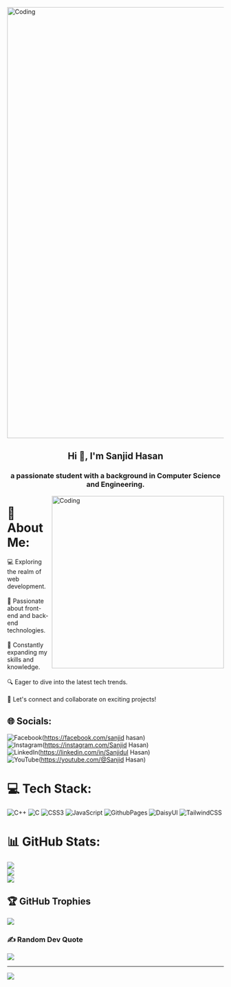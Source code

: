 <img align="center" alt="Coding" width="1000" src="">

<h2 align="center">Hi 👋, I'm Sanjid Hasan</h1>
<h3 align="center">a passionate student with a background in Computer Science and Engineering.</h3>
<img align="right" alt="Coding" width="400" src="https://cdn.dribbble.com/users/1162077/screenshots/3848914/media/320984a9ca58b3c73274c9259ecf6de8.gif">


# 💫 About Me:
💻 Exploring the realm of web development.<br><br>🌟 Passionate about front-end and back-end technologies.<br><br>🚀 Constantly expanding my skills and knowledge.<br><br>🔍 Eager to dive into the latest tech trends.<br><br>💬 Let's connect and collaborate on exciting projects!<br>

## 🌐 Socials:
![Facebook](https://img.shields.io/badge/Facebook-%231877F2.svg?logo=Facebook&logoColor=white)(https://facebook.com/sanjid hasan)  
![Instagram](https://img.shields.io/badge/Instagram-%23E4405F.svg?logo=Instagram&logoColor=white)(https://instagram.com/Sanjid Hasan)  
![LinkedIn](https://img.shields.io/badge/LinkedIn-%230077B5.svg?logo=linkedin&logoColor=white)(https://linkedin.com/in/Sanjidul Hasan)  
![YouTube](https://img.shields.io/badge/YouTube-%23FF0000.svg?logo=YouTube&logoColor=white)(https://youtube.com/@Sanjid Hasan) 


# 💻 Tech Stack:
![C++](https://img.shields.io/badge/c++-%2300599C.svg?style=flat&logo=c%2B%2B&logoColor=white) ![C](https://img.shields.io/badge/c-%2300599C.svg?style=flat&logo=c&logoColor=white) ![CSS3](https://img.shields.io/badge/css3-%231572B6.svg?style=flat&logo=css3&logoColor=white) ![JavaScript](https://img.shields.io/badge/javascript-%23323330.svg?style=flat&logo=javascript&logoColor=%23F7DF1E) ![GithubPages](https://img.shields.io/badge/github%20pages-121013?style=flat&logo=github&logoColor=white) ![DaisyUI](https://img.shields.io/badge/daisyui-5A0EF8?style=flat&logo=daisyui&logoColor=white) ![TailwindCSS](https://img.shields.io/badge/tailwindcss-%2338B2AC.svg?style=flat&logo=tailwind-css&logoColor=white)
# 📊 GitHub Stats:
![](https://github-readme-stats.vercel.app/api?username=sanjidhasib&theme=onedark&hide_border=true&include_all_commits=false&count_private=false)<br/>
![](https://github-readme-streak-stats.herokuapp.com/?user=sanjidhasib&theme=onedark&hide_border=true)<br/>
![](https://github-readme-stats.vercel.app/api/top-langs/?username=sanjidhasib&theme=onedark&hide_border=true&include_all_commits=false&count_private=false&layout=compact)

## 🏆 GitHub Trophies
![](https://github-profile-trophy.vercel.app/?username=sanjidhasib&theme=tokyonight&no-frame=false&no-bg=true&margin-w=4)

### ✍️ Random Dev Quote
![](https://quotes-github-readme.vercel.app/api?type=horizontal&theme=tokyonight)

---
[![](https://visitcount.itsvg.in/api?id=sanjidhasib&icon=0&color=0)](https://visitcount.itsvg.in)


